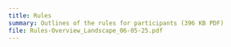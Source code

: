 ```yaml
---
title: Rules
summary: Outlines of the rules for participants (396 KB PDF)
file: Rules-Overview_Landscape_06-05-25.pdf
---
```

